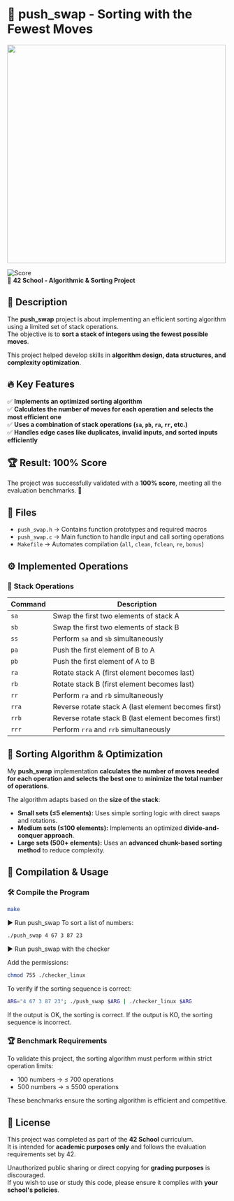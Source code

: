 # 🔄 push_swap - Sorting with the Fewest Moves

<img src="https://github.com/user-attachments/assets/c2f35a76-a08f-4da6-81ff-39f8e7fc7e83" width="500">

![Score](https://img.shields.io/badge/Score-100%25-brightgreen)  
📌 **42 School - Algorithmic & Sorting Project**  

## 📝 Description
The **push_swap** project is about implementing an efficient sorting algorithm using a limited set of stack operations.  
The objective is to **sort a stack of integers using the fewest possible moves**.

This project helped develop skills in **algorithm design, data structures, and complexity optimization**.

## 🔥 Key Features
✅ **Implements an optimized sorting algorithm**  
✅ **Calculates the number of moves for each operation and selects the most efficient one**  
✅ **Uses a combination of stack operations (`sa`, `pb`, `ra`, `rr`, etc.)**  
✅ **Handles edge cases like duplicates, invalid inputs, and sorted inputs efficiently**  

## 🏆 Result: **100% Score**
The project was successfully validated with a **100% score**, meeting all the evaluation benchmarks. 🎉

## 📁 Files
- `push_swap.h` → Contains function prototypes and required macros  
- `push_swap.c` → Main function to handle input and call sorting operations  
- `Makefile` → Automates compilation (`all`, `clean`, `fclean`, `re`, `bonus`)  

## ⚙️ Implemented Operations
### 🔹 **Stack Operations**
| Command | Description |
|---------|-------------|
| `sa` | Swap the first two elements of stack A |
| `sb` | Swap the first two elements of stack B |
| `ss` | Perform `sa` and `sb` simultaneously |
| `pa` | Push the first element of B to A |
| `pb` | Push the first element of A to B |
| `ra` | Rotate stack A (first element becomes last) |
| `rb` | Rotate stack B (first element becomes last) |
| `rr` | Perform `ra` and `rb` simultaneously |
| `rra` | Reverse rotate stack A (last element becomes first) |
| `rrb` | Reverse rotate stack B (last element becomes first) |
| `rrr` | Perform `rra` and `rrb` simultaneously |

## 🏹 **Sorting Algorithm & Optimization**
My **push_swap** implementation **calculates the number of moves needed for each operation and selects the best one** to **minimize the total number of operations**.

The algorithm adapts based on the **size of the stack**:
- **Small sets (≤5 elements):** Uses simple sorting logic with direct swaps and rotations.
- **Medium sets (≤100 elements):** Implements an optimized **divide-and-conquer approach**.
- **Large sets (500+ elements):** Uses an **advanced chunk-based sorting method** to reduce complexity.

## 🚀 Compilation & Usage
### 🛠 **Compile the Program**
```sh
make
```

▶️ Run push_swap
To sort a list of numbers:
```sh
./push_swap 4 67 3 87 23
```

▶️ Run push_swap with the checker

Add the permissions:
```sh
chmod 755 ./checker_linux
```

To verify if the sorting sequence is correct:
```sh
ARG="4 67 3 87 23"; ./push_swap $ARG | ./checker_linux $ARG
```

If the output is OK, the sorting is correct.
If the output is KO, the sorting sequence is incorrect.

### 🏆 Benchmark Requirements
To validate this project, the sorting algorithm must perform within strict operation limits:

- 100 numbers → ≤ 700 operations
- 500 numbers → ≤ 5500 operations

These benchmarks ensure the sorting algorithm is efficient and competitive.

## 📜 License

This project was completed as part of the **42 School** curriculum.  
It is intended for **academic purposes only** and follows the evaluation requirements set by 42.  

Unauthorized public sharing or direct copying for **grading purposes** is discouraged.  
If you wish to use or study this code, please ensure it complies with **your school's policies**.
